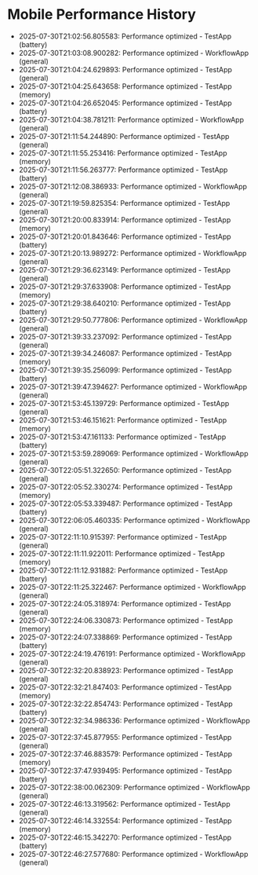 # Mobile Performance History

- 2025-07-30T21:02:56.805583: Performance optimized - TestApp (battery)
- 2025-07-30T21:03:08.900282: Performance optimized - WorkflowApp (general)
- 2025-07-30T21:04:24.629893: Performance optimized - TestApp (general)
- 2025-07-30T21:04:25.643658: Performance optimized - TestApp (memory)
- 2025-07-30T21:04:26.652045: Performance optimized - TestApp (battery)
- 2025-07-30T21:04:38.781211: Performance optimized - WorkflowApp (general)
- 2025-07-30T21:11:54.244890: Performance optimized - TestApp (general)
- 2025-07-30T21:11:55.253416: Performance optimized - TestApp (memory)
- 2025-07-30T21:11:56.263777: Performance optimized - TestApp (battery)
- 2025-07-30T21:12:08.386933: Performance optimized - WorkflowApp (general)
- 2025-07-30T21:19:59.825354: Performance optimized - TestApp (general)
- 2025-07-30T21:20:00.833914: Performance optimized - TestApp (memory)
- 2025-07-30T21:20:01.843646: Performance optimized - TestApp (battery)
- 2025-07-30T21:20:13.989272: Performance optimized - WorkflowApp (general)
- 2025-07-30T21:29:36.623149: Performance optimized - TestApp (general)
- 2025-07-30T21:29:37.633908: Performance optimized - TestApp (memory)
- 2025-07-30T21:29:38.640210: Performance optimized - TestApp (battery)
- 2025-07-30T21:29:50.777806: Performance optimized - WorkflowApp (general)
- 2025-07-30T21:39:33.237092: Performance optimized - TestApp (general)
- 2025-07-30T21:39:34.246087: Performance optimized - TestApp (memory)
- 2025-07-30T21:39:35.256099: Performance optimized - TestApp (battery)
- 2025-07-30T21:39:47.394627: Performance optimized - WorkflowApp (general)
- 2025-07-30T21:53:45.139729: Performance optimized - TestApp (general)
- 2025-07-30T21:53:46.151621: Performance optimized - TestApp (memory)
- 2025-07-30T21:53:47.161133: Performance optimized - TestApp (battery)
- 2025-07-30T21:53:59.289069: Performance optimized - WorkflowApp (general)
- 2025-07-30T22:05:51.322650: Performance optimized - TestApp (general)
- 2025-07-30T22:05:52.330274: Performance optimized - TestApp (memory)
- 2025-07-30T22:05:53.339487: Performance optimized - TestApp (battery)
- 2025-07-30T22:06:05.460335: Performance optimized - WorkflowApp (general)
- 2025-07-30T22:11:10.915397: Performance optimized - TestApp (general)
- 2025-07-30T22:11:11.922011: Performance optimized - TestApp (memory)
- 2025-07-30T22:11:12.931882: Performance optimized - TestApp (battery)
- 2025-07-30T22:11:25.322467: Performance optimized - WorkflowApp (general)
- 2025-07-30T22:24:05.318974: Performance optimized - TestApp (general)
- 2025-07-30T22:24:06.330873: Performance optimized - TestApp (memory)
- 2025-07-30T22:24:07.338869: Performance optimized - TestApp (battery)
- 2025-07-30T22:24:19.476191: Performance optimized - WorkflowApp (general)
- 2025-07-30T22:32:20.838923: Performance optimized - TestApp (general)
- 2025-07-30T22:32:21.847403: Performance optimized - TestApp (memory)
- 2025-07-30T22:32:22.854743: Performance optimized - TestApp (battery)
- 2025-07-30T22:32:34.986336: Performance optimized - WorkflowApp (general)
- 2025-07-30T22:37:45.877955: Performance optimized - TestApp (general)
- 2025-07-30T22:37:46.883579: Performance optimized - TestApp (memory)
- 2025-07-30T22:37:47.939495: Performance optimized - TestApp (battery)
- 2025-07-30T22:38:00.062309: Performance optimized - WorkflowApp (general)
- 2025-07-30T22:46:13.319562: Performance optimized - TestApp (general)
- 2025-07-30T22:46:14.332554: Performance optimized - TestApp (memory)
- 2025-07-30T22:46:15.342270: Performance optimized - TestApp (battery)
- 2025-07-30T22:46:27.577680: Performance optimized - WorkflowApp (general)
